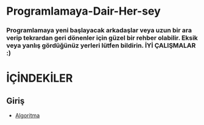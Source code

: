 # Programlamaya-Dair-Her-sey

### Programlamaya yeni başlayacak arkadaşlar veya uzun bir ara verip tekrardan geri dönenler için güzel bir rehber olabilir. Eksik veya yanlış gördüğünüz yerleri lütfen bildirin. İYİ ÇALIŞMALAR :)

# İÇİNDEKİLER

## Giriş

- [Algoritma](icerik/Algoritma.md)